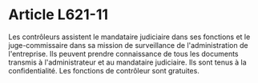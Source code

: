 # Article L621-11

Les contrôleurs assistent le mandataire judiciaire dans ses fonctions et le juge-commissaire dans sa mission de surveillance de l'administration de l'entreprise. Ils peuvent prendre connaissance de tous les documents transmis à l'administrateur et au mandataire judiciaire. Ils sont tenus à la confidentialité. Les fonctions de contrôleur sont gratuites.
